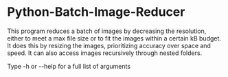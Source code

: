 # Python-Batch-Image-Reducer

This program reduces a batch of images by decreasing the resolution, either to meet a max file size or to fit the images within a certain kB budget.
It does this by resizing the images, prioritizing accuracy over space and speed.
It can also access images recursively through nested folders.

Type -h or --help for a full list of arguments
